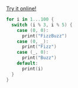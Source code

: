 [Try it online!](https://tio.run/##bYzRCkAwGEbvPcWXUltpTbhx6cJrSFj@ErJpNXn2iSsrV19953S0JWUK79W6g0ALMiFEJiXOCNCWTD@BERLkKZ4p@UuAvtMjmEwhefUewLbTYljckHP14VzMQ7H9EwOp/al9SsOoumM2oUAPu6LL@xs "Swift – Try It Online")
```swift
for i in 1...100 {
  switch (i % 3, i % 5) {
    case (0, 0):
      print("FizzBuzz")
    case (0, _):
      print("Fizz")
    case (_, 0):
      print("Buzz")
    default:
      print(i)
  }
}
```
